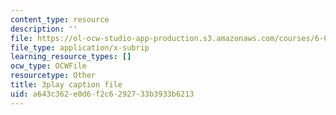 ```yaml
---
content_type: resource
description: ''
file: https://ol-ocw-studio-app-production.s3.amazonaws.com/courses/6-0001-introduction-to-computer-science-and-programming-in-python-fall-2016/a643c362e0d6f2c6292733b3933b6213_SrkqbLOQcEo.srt
file_type: application/x-subrip
learning_resource_types: []
ocw_type: OCWFile
resourcetype: Other
title: 3play caption file
uid: a643c362-e0d6-f2c6-2927-33b3933b6213
---
```

